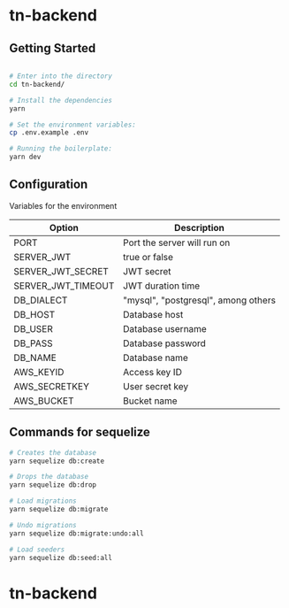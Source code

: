 # tn-backend

## Getting Started

```bash

# Enter into the directory
cd tn-backend/

# Install the dependencies
yarn

# Set the environment variables:
cp .env.example .env

# Running the boilerplate:
yarn dev
```

## Configuration

Variables for the environment

| Option             | Description                         |
| ------------------ | ----------------------------------- |
| PORT               | Port the server will run on         |
| SERVER_JWT         | true or false                       |
| SERVER_JWT_SECRET  | JWT secret                          |
| SERVER_JWT_TIMEOUT | JWT duration time                   |
| DB_DIALECT         | "mysql", "postgresql", among others |
| DB_HOST            | Database host                       |
| DB_USER            | Database username                   |
| DB_PASS            | Database password                   |
| DB_NAME            | Database name                       |
| AWS_KEYID          | Access key ID                       |
| AWS_SECRETKEY      | User secret key                     |
| AWS_BUCKET         | Bucket name                         |

## Commands for sequelize

```bash
# Creates the database
yarn sequelize db:create

# Drops the database
yarn sequelize db:drop

# Load migrations
yarn sequelize db:migrate

# Undo migrations
yarn sequelize db:migrate:undo:all

# Load seeders
yarn sequelize db:seed:all
```

# tn-backend
